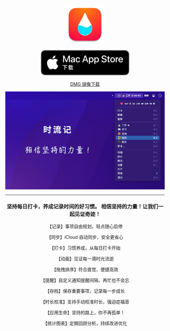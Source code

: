 <p align="center" dir="auto">
  <a href="https://apps.apple.com/cn/app/时流记-记录美好时光/id1579812310">
    <img src="icon-128.png" alt="App Icon" style="max-width: 100%;">
  </a>
</p>
<p align="center" dir="auto">
  <a href="https://apps.apple.com/cn/app/时流记-记录美好时光/id1579812310">
    <img src="download.svg" alt="Download_on_the_Mac_App_Store_Badge" style="max-width: 100%;">
  </a>  
</p>
<p align="center" dir="auto">
  <a href="../../releases/latest">
    DMG 镜像下载
  </a>  
</p>
<p align="center" dir="auto">
    <img src="screenshot-1.png" alt="App Screenshot" style="max-width: 100%;">
</p>

---

<h3 align="center">
坚持每日打卡，养成记录时间的好习惯。
相信坚持的力量！让我们一起见证奇迹！
</h3>

<div align="center">

 【记录】事项自由规划，轻点随心启停
 
 【同步】iCloud 自动同步，安全更省心
 
 【打卡】习惯养成，从每日打卡开始

【动画】见证每一滴时光流逝

【拖拽排序】符合直觉，便捷高效

【提醒】自定义通知提醒间隔，再忙也不会忘

【存档】保存重要事项，记录每一步成长

【时长校准】支持手动校准时长，强迫症福音

【应用生命】坚持的路上，你不再孤单！

【统计图表】定期回顾分析，持续改进优化

</div>